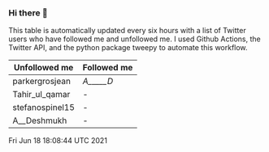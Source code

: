 ### Hi there 👋

This table is automatically updated every six hours with a list of Twitter users who have followed me and unfollowed me. I used Github Actions, the Twitter API, and the python package tweepy to automate this workflow.

| Unfollowed me |  Followed me |
| --- | --- |
|parkergrosjean|_A_____D_|
|Tahir_ul_qamar|-|
|stefanospinel15|-|
|A__Deshmukh|-|
Fri Jun 18 18:08:44 UTC 2021
